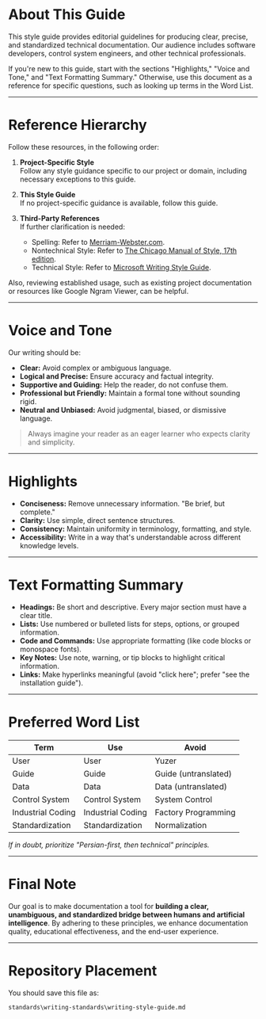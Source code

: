 # About This Guide

This style guide provides editorial guidelines for producing clear, precise, and standardized technical documentation. Our audience includes software developers, control system engineers, and other technical professionals.

If you're new to this guide, start with the sections "Highlights," "Voice and Tone," and "Text Formatting Summary." Otherwise, use this document as a reference for specific questions, such as looking up terms in the Word List.

---

# Reference Hierarchy

Follow these resources, in the following order:

1. **Project-Specific Style**  
Follow any style guidance specific to our project or domain, including necessary exceptions to this guide.

2. **This Style Guide**  
If no project-specific guidance is available, follow this guide.

3. **Third-Party References**  
If further clarification is needed:
   - Spelling: Refer to [Merriam-Webster.com](https://www.merriam-webster.com/).
   - Nontechnical Style: Refer to [The Chicago Manual of Style, 17th edition](https://www.chicagomanualofstyle.org/).
   - Technical Style: Refer to [Microsoft Writing Style Guide](https://learn.microsoft.com/en-us/style-guide/welcome/).

Also, reviewing established usage, such as existing project documentation or resources like Google Ngram Viewer, can be helpful.

---

# Voice and Tone

Our writing should be:

- **Clear:** Avoid complex or ambiguous language.
- **Logical and Precise:** Ensure accuracy and factual integrity.
- **Supportive and Guiding:** Help the reader, do not confuse them.
- **Professional but Friendly:** Maintain a formal tone without sounding rigid.
- **Neutral and Unbiased:** Avoid judgmental, biased, or dismissive language.

> Always imagine your reader as an eager learner who expects clarity and simplicity.

---

# Highlights

- **Conciseness:** Remove unnecessary information. "Be brief, but complete."
- **Clarity:** Use simple, direct sentence structures.
- **Consistency:** Maintain uniformity in terminology, formatting, and style.
- **Accessibility:** Write in a way that's understandable across different knowledge levels.

---

# Text Formatting Summary

- **Headings:** Be short and descriptive. Every major section must have a clear title.
- **Lists:** Use numbered or bulleted lists for steps, options, or grouped information.
- **Code and Commands:** Use appropriate formatting (like code blocks or monospace fonts).
- **Key Notes:** Use note, warning, or tip blocks to highlight critical information.
- **Links:** Make hyperlinks meaningful (avoid "click here"; prefer "see the installation guide").

---

# Preferred Word List

| Term               | Use                  | Avoid               |
|--------------------|----------------------|---------------------|
| User               | User                 | Yuzer               |
| Guide              | Guide                | Guide (untranslated)|
| Data               | Data                 | Data (untranslated) |
| Control System     | Control System       | System Control      |
| Industrial Coding  | Industrial Coding    | Factory Programming |
| Standardization    | Standardization      | Normalization       |

*If in doubt, prioritize "Persian-first, then technical" principles.*

---

# Final Note

Our goal is to make documentation a tool for **building a clear, unambiguous, and standardized bridge between humans and artificial intelligence**. By adhering to these principles, we enhance documentation quality, educational effectiveness, and the end-user experience.

---

# Repository Placement

You should save this file as:

```bash
standards\writing-standards\writing-style-guide.md
